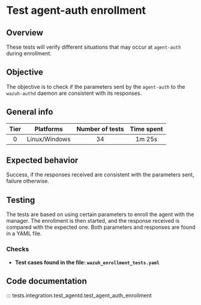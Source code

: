 # Test agent-auth enrollment

## Overview

These tests will verify different situations that may occur at `agent-auth` during enrollment.

## Objective

The objective is to check if the parameters sent by the `agent-auth` to the `wazuh-authd` daemon
are consistent with its responses.

## General info

|Tier | Platforms | Number of tests | Time spent |
|:--:|:--:|:--:|:--:|
| 0 | Linux/Windows | 34 | 1m 25s |

## Expected behavior

Success, if the responses received are consistent with the parameters sent, failure otherwise.

## Testing

The tests are based on using certain parameters to enroll the agent with the manager.
The enrollment is then started, and the response received is compared with
the expected one. Both parameters and responses are found in a YAML file.

### Checks

- **Test cases found in the file: `wazuh_enrollment_tests.yaml`**

## Code documentation

::: tests.integration.test_agentd.test_agent_auth_enrollment